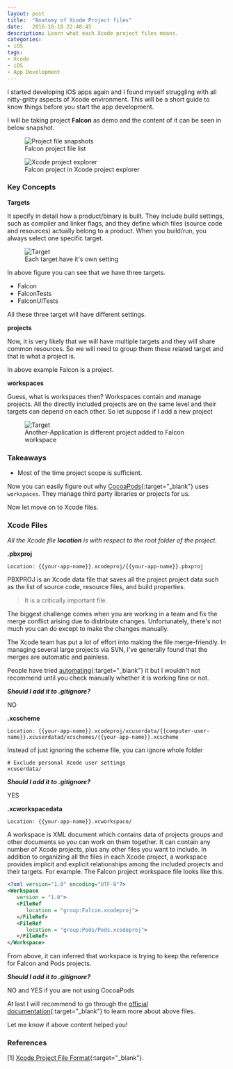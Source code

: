 ```yaml
---
layout: post
title:  "Anatomy of Xcode Project files"
date:   2016-10-18 22:48:45
description: Learn what each Xcode project files means.
categories:
- iOS
tags:
- Xcode
- iOS
- App Development
---
```


I started developing iOS apps again and I found myself struggling with all nitty-gritty aspects of Xcode environment. This will be a short guide to know things before you start the app development.

I will be taking project **Falcon** as demo and the content of it can be seen in below snapshot.

<figure>
  <div class="large">
    <img src="{{ site.url }}/assets/images/posts/2016-10/cmd-file.png" alt="Project file snapshots">
    <figcaption> Falcon project file list </figcaption>
  </div>
</figure>

<figure>
  <div class="small">
    <img src="{{ site.url }}/assets/images/posts/2016-10/project-file.png" alt="Xcode project explorer">
    <figcaption> Falcon project in Xcode project explorer </figcaption>
  </div>
</figure>

### Key Concepts

**Targets**

It specify in detail how a product/binary is built. They include build settings, such as compiler and linker flags, and they define which files (source code and resources) actually belong to a product. When you build/run, you always select one specific target.

<figure>
  <div class="large">
    <img src="{{ site.url }}/assets/images/posts/2016-10/target.png" alt="Target">
    <figcaption> Each target have it's own setting </figcaption>
  </div>
</figure>

In above figure you can see that we have three targets.

* Falcon
* FalconTests
* FalconUITests

All these three target will have different settings.

**projects**

Now, it is very likely that we will have multiple targets and they will share common resources. So we will need to group them these related target and that is what a project is.

In above example Falcon is a project.

**workspaces**

Guess, what is workspaces then? Workspaces contain and manage projects. All the directly included projects  are on the same level and their targets can depend on each other. So let suppose if I add a new project

<figure>
  <div class="small">
    <img src="{{ site.url }}/assets/images/posts/2016-10/workspace.png" alt="Target">
    <figcaption> Another-Application is different project added to Falcon workspace </figcaption>
  </div>
</figure>

### Takeaways

* Most of the time project scope is sufficient.

Now you can easily figure out why [CocoaPods](http://www.cocoapods.org/){:target="_blank"} uses `workspaces`. They manage third party libraries or projects for us.

Now let move on to Xcode files.


### Xcode Files

*All the Xcode file **location** is with respect to the root folder of the project.*

**.pbxproj**

`Location: {{your-app-name}}.xcodeproj/{{your-app-name}}.pbxproj`

PBXPROJ is an Xcode data file that saves all the project project data such as the list of source code, resource files, and build properties.

> It is a critically important file.

The biggest challenge comes when you are working in a team and fix the merge conflict arising due to distribute changes. Unfortunately, there's not much you can do except to make the changes manually.

The Xcode team has put a lot of effort into making the file merge-friendly. In managing several large projects via SVN, I've generally found that the merges are automatic and painless.

People have tried [automating](https://gist.github.com/xslim/1790379){:target="_blank"} it but I wouldn't not recommend until you check manually whether it is working fine or not.

***Should I add it to .gitignore?***

NO

**.xcscheme**

`Location: {{your-app-name}}.xcodeproj/xcuserdata/{{computer-user-name}}.xcuserdatad/xcschemes/{{your-app-name}}.xcscheme`

Instead of just ignoring the scheme file, you can ignore whole folder

```
# Exclude personal Xcode user settings
xcuserdata/
```

***Should I add it to .gitignore?***

YES

**.xcworkspacedata**

`Location: {{your-app-name}}.xcworkspace/`

A workspace is XML document which contains data of projects groups and other documents so you can work on them together. It can contain any number of Xcode projects, plus any other files you want to include. In addition to organizing all the files in each Xcode project, a workspace provides implicit and explicit relationships among the included projects and their targets. For example. The Falcon project workspace file looks like this.

```xml
<?xml version="1.0" encoding="UTF-8"?>
<Workspace
   version = "1.0">
   <FileRef
      location = "group:Falcon.xcodeproj">
   </FileRef>
   <FileRef
      location = "group:Pods/Pods.xcodeproj">
   </FileRef>
</Workspace>
```
From above, it can inferred that workspace is trying to keep the reference for Falcon and Pods projects.

***Should I add it to .gitignore?***

NO and YES if you are not using CocoaPods

At last I will recommend to go through the [official documentation](https://developer.apple.com/library/content/featuredarticles/XcodeConcepts/Concept-Targets.html){:target="_blank"} to learn more about above files.

Let me know if above content helped you!

### References

[1] [Xcode Project File Format](http://www.monobjc.net/xcode-project-file-format.html){:target="_blank"}.





